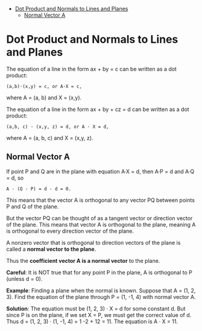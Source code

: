 [](...menustart)

- [Dot Product and Normals to Lines and Planes](#8c74fbe5491cc80df8a6aeac75b11cb7)
    - [Normal Vector A](#26d5cd5f94257c59f16c4137aae7cd7c)

[](...menuend)


<h2 id="8c74fbe5491cc80df8a6aeac75b11cb7"></h2>

# Dot Product and Normals to Lines and Planes


The equation of a line in the form ax + by = c can be written as a dot product:

 `(a,b)·(x,y) = c, or A·X = c,`

where A = (a, b) and X = (x,y).

The equation of a line in the form ax + by + cz = d can be written as a dot product:

 `(a,b, c) · (x,y, z) = d, or A · X = d,`

where A = (a, b, c) and X = (x,y, z). 


<h2 id="26d5cd5f94257c59f16c4137aae7cd7c"></h2>

## Normal Vector A

If point P and Q are in the plane with equation A·X = d, then A·P = d and A·Q = d, so

 `A · (Q - P) = d - d = 0.`

This means that the vector A is orthogonal to any vector PQ between points P and Q of the plane.

But the vector PQ can be thought of as a tangent vector or direction vector of the plane. This means that vector A is orthogonal to the plane, meaning A is orthogonal to every direction vector of the plane.

A nonzero vector that is orthogonal to direction vectors of the plane is called a **normal vector to the plane**.

Thus the **coefficient vector A is a normal vector** to the plane.

**Careful**: It is NOT true that for any point P in the plane, A is orthogonal to P (unless d = 0).


**Example**: Finding a plane when the normal is known. Suppose that A = (1, 2, 3). Find the equation of the plane through P = (1, -1, 4) with normal vector A.

**Solution**: The equation must be (1, 2, 3) · X = d for some constant d. But since P is on the plane, if we set X = P, we must get the correct value of d. Thus d = (1, 2, 3) · (1, -1, 4) = 1 -2 + 12 = 11. The equation is A · X = 11.








